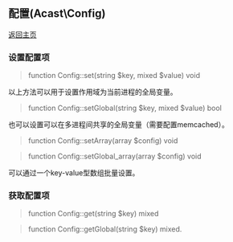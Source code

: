 ## 配置(Acast\\Config)

[返回主页](../Readme.md)

### 设置配置项

> function Config::set(string \$key, mixed \$value) void

以上方法可以用于设置作用域为当前进程的全局变量。

> function Config::setGlobal(string \$key, mixed \$value) bool

也可以设置可以在多进程间共享的全局变量（需要配置memcached）。

> function Config::setArray(array \$config) void

> function Config::setGlobal_array(array \$config) void

可以通过一个key-value型数组批量设置。

### 获取配置项

> function Config::get(string \$key) mixed

> function Config::getGlobal(string \$key) mixed.